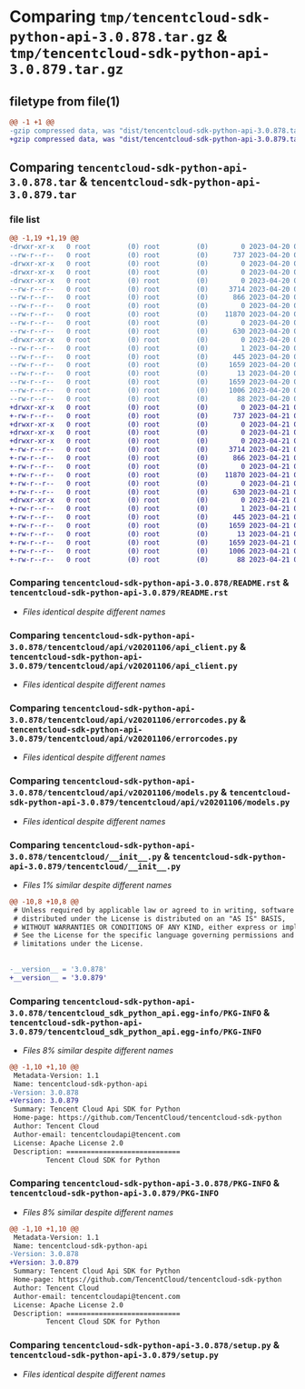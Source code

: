 # Comparing `tmp/tencentcloud-sdk-python-api-3.0.878.tar.gz` & `tmp/tencentcloud-sdk-python-api-3.0.879.tar.gz`

## filetype from file(1)

```diff
@@ -1 +1 @@
-gzip compressed data, was "dist/tencentcloud-sdk-python-api-3.0.878.tar", last modified: Thu Apr 20 00:18:08 2023, max compression
+gzip compressed data, was "dist/tencentcloud-sdk-python-api-3.0.879.tar", last modified: Fri Apr 21 00:28:07 2023, max compression
```

## Comparing `tencentcloud-sdk-python-api-3.0.878.tar` & `tencentcloud-sdk-python-api-3.0.879.tar`

### file list

```diff
@@ -1,19 +1,19 @@
-drwxr-xr-x   0 root         (0) root         (0)        0 2023-04-20 00:18:08.000000 tencentcloud-sdk-python-api-3.0.878/
--rw-r--r--   0 root         (0) root         (0)      737 2023-04-20 00:18:08.000000 tencentcloud-sdk-python-api-3.0.878/README.rst
-drwxr-xr-x   0 root         (0) root         (0)        0 2023-04-20 00:18:08.000000 tencentcloud-sdk-python-api-3.0.878/tencentcloud/
-drwxr-xr-x   0 root         (0) root         (0)        0 2023-04-20 00:18:08.000000 tencentcloud-sdk-python-api-3.0.878/tencentcloud/api/
-drwxr-xr-x   0 root         (0) root         (0)        0 2023-04-20 00:18:08.000000 tencentcloud-sdk-python-api-3.0.878/tencentcloud/api/v20201106/
--rw-r--r--   0 root         (0) root         (0)     3714 2023-04-20 00:18:08.000000 tencentcloud-sdk-python-api-3.0.878/tencentcloud/api/v20201106/api_client.py
--rw-r--r--   0 root         (0) root         (0)      866 2023-04-20 00:18:08.000000 tencentcloud-sdk-python-api-3.0.878/tencentcloud/api/v20201106/errorcodes.py
--rw-r--r--   0 root         (0) root         (0)        0 2023-04-20 00:18:08.000000 tencentcloud-sdk-python-api-3.0.878/tencentcloud/api/v20201106/__init__.py
--rw-r--r--   0 root         (0) root         (0)    11870 2023-04-20 00:18:08.000000 tencentcloud-sdk-python-api-3.0.878/tencentcloud/api/v20201106/models.py
--rw-r--r--   0 root         (0) root         (0)        0 2023-04-20 00:18:08.000000 tencentcloud-sdk-python-api-3.0.878/tencentcloud/api/__init__.py
--rw-r--r--   0 root         (0) root         (0)      630 2023-04-20 00:18:08.000000 tencentcloud-sdk-python-api-3.0.878/tencentcloud/__init__.py
-drwxr-xr-x   0 root         (0) root         (0)        0 2023-04-20 00:18:08.000000 tencentcloud-sdk-python-api-3.0.878/tencentcloud_sdk_python_api.egg-info/
--rw-r--r--   0 root         (0) root         (0)        1 2023-04-20 00:18:08.000000 tencentcloud-sdk-python-api-3.0.878/tencentcloud_sdk_python_api.egg-info/dependency_links.txt
--rw-r--r--   0 root         (0) root         (0)      445 2023-04-20 00:18:08.000000 tencentcloud-sdk-python-api-3.0.878/tencentcloud_sdk_python_api.egg-info/SOURCES.txt
--rw-r--r--   0 root         (0) root         (0)     1659 2023-04-20 00:18:08.000000 tencentcloud-sdk-python-api-3.0.878/tencentcloud_sdk_python_api.egg-info/PKG-INFO
--rw-r--r--   0 root         (0) root         (0)       13 2023-04-20 00:18:08.000000 tencentcloud-sdk-python-api-3.0.878/tencentcloud_sdk_python_api.egg-info/top_level.txt
--rw-r--r--   0 root         (0) root         (0)     1659 2023-04-20 00:18:08.000000 tencentcloud-sdk-python-api-3.0.878/PKG-INFO
--rw-r--r--   0 root         (0) root         (0)     1006 2023-04-20 00:18:08.000000 tencentcloud-sdk-python-api-3.0.878/setup.py
--rw-r--r--   0 root         (0) root         (0)       88 2023-04-20 00:18:08.000000 tencentcloud-sdk-python-api-3.0.878/setup.cfg
+drwxr-xr-x   0 root         (0) root         (0)        0 2023-04-21 00:28:07.000000 tencentcloud-sdk-python-api-3.0.879/
+-rw-r--r--   0 root         (0) root         (0)      737 2023-04-21 00:28:07.000000 tencentcloud-sdk-python-api-3.0.879/README.rst
+drwxr-xr-x   0 root         (0) root         (0)        0 2023-04-21 00:28:07.000000 tencentcloud-sdk-python-api-3.0.879/tencentcloud/
+drwxr-xr-x   0 root         (0) root         (0)        0 2023-04-21 00:28:07.000000 tencentcloud-sdk-python-api-3.0.879/tencentcloud/api/
+drwxr-xr-x   0 root         (0) root         (0)        0 2023-04-21 00:28:07.000000 tencentcloud-sdk-python-api-3.0.879/tencentcloud/api/v20201106/
+-rw-r--r--   0 root         (0) root         (0)     3714 2023-04-21 00:28:07.000000 tencentcloud-sdk-python-api-3.0.879/tencentcloud/api/v20201106/api_client.py
+-rw-r--r--   0 root         (0) root         (0)      866 2023-04-21 00:28:07.000000 tencentcloud-sdk-python-api-3.0.879/tencentcloud/api/v20201106/errorcodes.py
+-rw-r--r--   0 root         (0) root         (0)        0 2023-04-21 00:28:07.000000 tencentcloud-sdk-python-api-3.0.879/tencentcloud/api/v20201106/__init__.py
+-rw-r--r--   0 root         (0) root         (0)    11870 2023-04-21 00:28:07.000000 tencentcloud-sdk-python-api-3.0.879/tencentcloud/api/v20201106/models.py
+-rw-r--r--   0 root         (0) root         (0)        0 2023-04-21 00:28:07.000000 tencentcloud-sdk-python-api-3.0.879/tencentcloud/api/__init__.py
+-rw-r--r--   0 root         (0) root         (0)      630 2023-04-21 00:28:07.000000 tencentcloud-sdk-python-api-3.0.879/tencentcloud/__init__.py
+drwxr-xr-x   0 root         (0) root         (0)        0 2023-04-21 00:28:07.000000 tencentcloud-sdk-python-api-3.0.879/tencentcloud_sdk_python_api.egg-info/
+-rw-r--r--   0 root         (0) root         (0)        1 2023-04-21 00:28:07.000000 tencentcloud-sdk-python-api-3.0.879/tencentcloud_sdk_python_api.egg-info/dependency_links.txt
+-rw-r--r--   0 root         (0) root         (0)      445 2023-04-21 00:28:07.000000 tencentcloud-sdk-python-api-3.0.879/tencentcloud_sdk_python_api.egg-info/SOURCES.txt
+-rw-r--r--   0 root         (0) root         (0)     1659 2023-04-21 00:28:07.000000 tencentcloud-sdk-python-api-3.0.879/tencentcloud_sdk_python_api.egg-info/PKG-INFO
+-rw-r--r--   0 root         (0) root         (0)       13 2023-04-21 00:28:07.000000 tencentcloud-sdk-python-api-3.0.879/tencentcloud_sdk_python_api.egg-info/top_level.txt
+-rw-r--r--   0 root         (0) root         (0)     1659 2023-04-21 00:28:07.000000 tencentcloud-sdk-python-api-3.0.879/PKG-INFO
+-rw-r--r--   0 root         (0) root         (0)     1006 2023-04-21 00:28:07.000000 tencentcloud-sdk-python-api-3.0.879/setup.py
+-rw-r--r--   0 root         (0) root         (0)       88 2023-04-21 00:28:07.000000 tencentcloud-sdk-python-api-3.0.879/setup.cfg
```

### Comparing `tencentcloud-sdk-python-api-3.0.878/README.rst` & `tencentcloud-sdk-python-api-3.0.879/README.rst`

 * *Files identical despite different names*

### Comparing `tencentcloud-sdk-python-api-3.0.878/tencentcloud/api/v20201106/api_client.py` & `tencentcloud-sdk-python-api-3.0.879/tencentcloud/api/v20201106/api_client.py`

 * *Files identical despite different names*

### Comparing `tencentcloud-sdk-python-api-3.0.878/tencentcloud/api/v20201106/errorcodes.py` & `tencentcloud-sdk-python-api-3.0.879/tencentcloud/api/v20201106/errorcodes.py`

 * *Files identical despite different names*

### Comparing `tencentcloud-sdk-python-api-3.0.878/tencentcloud/api/v20201106/models.py` & `tencentcloud-sdk-python-api-3.0.879/tencentcloud/api/v20201106/models.py`

 * *Files identical despite different names*

### Comparing `tencentcloud-sdk-python-api-3.0.878/tencentcloud/__init__.py` & `tencentcloud-sdk-python-api-3.0.879/tencentcloud/__init__.py`

 * *Files 1% similar despite different names*

```diff
@@ -10,8 +10,8 @@
 # Unless required by applicable law or agreed to in writing, software
 # distributed under the License is distributed on an "AS IS" BASIS,
 # WITHOUT WARRANTIES OR CONDITIONS OF ANY KIND, either express or implied.
 # See the License for the specific language governing permissions and
 # limitations under the License.
 
 
-__version__ = '3.0.878'
+__version__ = '3.0.879'
```

### Comparing `tencentcloud-sdk-python-api-3.0.878/tencentcloud_sdk_python_api.egg-info/PKG-INFO` & `tencentcloud-sdk-python-api-3.0.879/tencentcloud_sdk_python_api.egg-info/PKG-INFO`

 * *Files 8% similar despite different names*

```diff
@@ -1,10 +1,10 @@
 Metadata-Version: 1.1
 Name: tencentcloud-sdk-python-api
-Version: 3.0.878
+Version: 3.0.879
 Summary: Tencent Cloud Api SDK for Python
 Home-page: https://github.com/TencentCloud/tencentcloud-sdk-python
 Author: Tencent Cloud
 Author-email: tencentcloudapi@tencent.com
 License: Apache License 2.0
 Description: ============================
         Tencent Cloud SDK for Python
```

### Comparing `tencentcloud-sdk-python-api-3.0.878/PKG-INFO` & `tencentcloud-sdk-python-api-3.0.879/PKG-INFO`

 * *Files 8% similar despite different names*

```diff
@@ -1,10 +1,10 @@
 Metadata-Version: 1.1
 Name: tencentcloud-sdk-python-api
-Version: 3.0.878
+Version: 3.0.879
 Summary: Tencent Cloud Api SDK for Python
 Home-page: https://github.com/TencentCloud/tencentcloud-sdk-python
 Author: Tencent Cloud
 Author-email: tencentcloudapi@tencent.com
 License: Apache License 2.0
 Description: ============================
         Tencent Cloud SDK for Python
```

### Comparing `tencentcloud-sdk-python-api-3.0.878/setup.py` & `tencentcloud-sdk-python-api-3.0.879/setup.py`

 * *Files identical despite different names*

